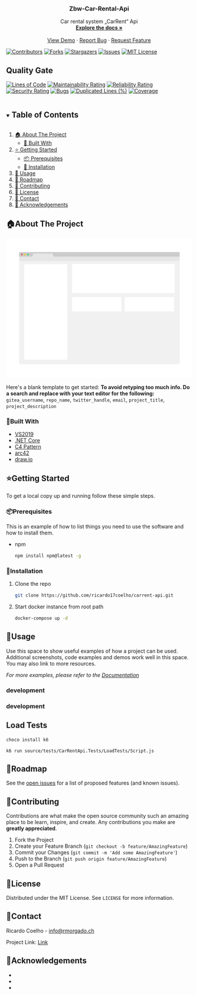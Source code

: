 <!-- PROJECT LOGO -->
<br />
<p align="center">
  <h3 align="center">Zbw-Car-Rental-Api</h3>

  <p align="center">
    Car rental system „CarRent“ Api
    <br />
    <a href="https://ricardo17coelho.github.io/CarRent/"><strong>Explore the docs »</strong></a>
    <br />
    <br />
    <a href="https://github.com/ricardo17coelho/carrent-api">View Demo</a>
    ·
    <a href="https://github.com/ricardo17coelho/carrent-api/issues">Report Bug</a>
    ·
    <a href="https://github.com/ricardo17coelho/carrent-api/issues">Request Feature</a>
  </p>
</p>


<!-- PROJECT SHIELDS -->
<!--
*** I'm using markdown "reference style" links for readability.
*** Reference links are enclosed in brackets [ ] instead of parentheses ( ).
*** See the bottom of this document for the declaration of the reference variables
*** for contributors-url, forks-url, etc. This is an optional, concise syntax you may use.
*** https://www.markdownguide.org/basic-syntax/#reference-style-links
-->
[![Contributors][contributors-shield]][contributors-url]
[![Forks][forks-shield]][forks-url]
[![Stargazers][stars-shield]][stars-url]
[![Issues][issues-shield]][issues-url]
[![MIT License][license-shield]][license-url]


## **Quality Gate**

[![Lines of Code](https://sonarcloud.io/api/project_badges/measure?project=ricardo17coelho_carrent-api&metric=ncloc)](https://sonarcloud.io/dashboard?id=ricardo17coelho_carrent-api)
[![Maintainability Rating](https://sonarcloud.io/api/project_badges/measure?project=ricardo17coelho_carrent-api&metric=sqale_rating)](https://sonarcloud.io/dashboard?id=ricardo17coelho_carrent-api)
[![Reliability Rating](https://sonarcloud.io/api/project_badges/measure?project=ricardo17coelho_carrent-api&metric=reliability_rating)](https://sonarcloud.io/dashboard?id=ricardo17coelho_carrent-api)
[![Security Rating](https://sonarcloud.io/api/project_badges/measure?project=ricardo17coelho_carrent-api&metric=security_rating)](https://sonarcloud.io/dashboard?id=ricardo17coelho_carrent-api)
[![Bugs](https://sonarcloud.io/api/project_badges/measure?project=ricardo17coelho_carrent-api&metric=bugs)](https://sonarcloud.io/dashboard?id=ricardo17coelho_carrent-api)
[![Duplicated Lines (%)](https://sonarcloud.io/api/project_badges/measure?project=ricardo17coelho_carrent-api&metric=duplicated_lines_density)](https://sonarcloud.io/dashboard?id=ricardo17coelho_carrent-api)
[![Coverage](https://sonarcloud.io/api/project_badges/measure?project=ricardo17coelho_carrent-api&metric=coverage)](https://sonarcloud.io/dashboard?id=ricardo17coelho_carrent-api)

<!-- TABLE OF CONTENTS -->
<details open="open">
  <summary><h2 style="display: inline-block">Table of Contents</h2></summary>
  <ol>
    <li>
      <a href="#about-the-project">🏠 About The Project</a>
      <ul>
        <li><a href="#built-with">📍 Built With</a></li>
      </ul>
    </li>
    <li>
      <a href="#getting-started">⭐ Getting Started</a>
      <ul>
        <li><a href="#prerequisites">📦 Prerequisites</a></li>
        <li><a href="#installation">🔧 Installation</a></li>
      </ul>
    </li>
    <li><a href="#usage">🚀 Usage</a></li>
    <li><a href="#roadmap">🚩 Roadmap</a></li>
    <li><a href="#contributing">🤝 Contributing</a></li>
    <li><a href="#license">📝 License</a></li>
    <li><a href="#contact">📧 Contact</a></li>
    <li><a href="#acknowledgements">📌 Acknowledgements</a></li>
  </ol>
</details>



<!-- ABOUT THE PROJECT -->
## 🏠About The Project

[![Product Name Screen Shot][product-screenshot]][project-url]

Here's a blank template to get started:
**To avoid retyping too much info. Do a search and replace with your text editor for the following:**
`gitea_username`, `repo_name`, `twitter_handle`, `email`, `project_title`, `project_description`


### 📍Built With

* [VS2019](https://visualstudio.microsoft.com/de/downloads/)
* [.NET Core](https://dotnet.microsoft.com/download)
* [C4 Pattern](https://c4model.com/)
* [arc42](https://arc42.org/)
* [draw.io](https://app.diagrams.net/)



<!-- GETTING STARTED -->
## ⭐Getting Started

To get a local copy up and running follow these simple steps.

### 📦Prerequisites

This is an example of how to list things you need to use the software and how to install them.
* npm
  ```sh
  npm install npm@latest -g
  ```

### 🔧Installation

1. Clone the repo
   ```sh
   git clone https://github.com/ricardo17coelho/carrent-api.git
   ```
2. Start docker instance from root path
   ```sh
   docker-compose up -d
   ```


<!-- USAGE EXAMPLES -->
## 🚀Usage

Use this space to show useful examples of how a project can be used. Additional screenshots, code examples and demos work well in this space. You may also link to more resources.

_For more examples, please refer to the [Documentation][docs-url]_

### development

### development
## Load Tests
```
choco install k6
```
```
k6 run source/tests/CarRentApi.Tests/LoadTests/Script.js
```

<!-- ROADMAP -->
## 🚩Roadmap

See the [open issues][issues-url] for a list of proposed features (and known issues).



<!-- CONTRIBUTING -->
## 🤝Contributing

Contributions are what make the open source community such an amazing place to be learn, inspire, and create. Any contributions you make are **greatly appreciated**.

1. Fork the Project
2. Create your Feature Branch (`git checkout -b feature/AmazingFeature`)
3. Commit your Changes (`git commit -m 'Add some AmazingFeature'`)
4. Push to the Branch (`git push origin feature/AmazingFeature`)
5. Open a Pull Request



<!-- LICENSE -->
## 📝License

Distributed under the MIT License. See `LICENSE` for more information.



<!-- CONTACT -->
## 📧Contact

Ricardo Coelho - info@rmorgado.ch

Project Link: [Link][project-url]



<!-- ACKNOWLEDGEMENTS -->
## 📌Acknowledgements

* []()
* []()
* []()

<!-- MARKDOWN LINKS & IMAGES -->
<!-- https://www.markdownguide.org/basic-syntax/#reference-style-links -->
[product-screenshot]: screenshots/screenshot.png
[docs-url]: https://ricardo17coelho.github.io/CarRent/
[project-url]: https://github.com/ricardo17coelho/carrent-api
[license-shield]: https://img.shields.io/github/license/ricardo17coelho/CarRent.svg?style=for-the-badge
[license-url]: https://github.com/ricardo17coelho/carrent-api/blob/master/LICENSE.txt
[contributors-shield]: https://img.shields.io/github/contributors/ricardo17coelho/CarRent.svg?style=for-the-badge
[contributors-url]: https://github.com/ricardo17coelho/carrent-api/graphs/contributors
[forks-shield]: https://img.shields.io/github/forks/ricardo17coelho/CarRent.svg?style=for-the-badge
[forks-url]: https://github.com/ricardo17coelho/carrent-api/network/members
[stars-shield]: https://img.shields.io/github/stars/ricardo17coelho/CarRent.svg?style=for-the-badge
[stars-url]: https://github.com/ricardo17coelho/carrent-api/stargazers
[issues-shield]: https://img.shields.io/github/issues/ricardo17coelho/CarRent.svg?style=for-the-badge
[issues-url]: https://github.com/ricardo17coelho/carrent-api/issues

